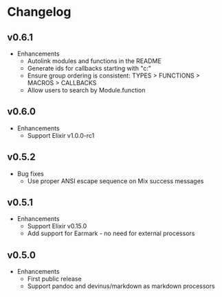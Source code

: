 # Changelog

## v0.6.1

* Enhancements
  * Autolink modules and functions in the README
  * Generate ids for callbacks starting with "c:"
  * Ensure group ordering is consistent: TYPES > FUNCTIONS > MACROS > CALLBACKS
  * Allow users to search by Module.function

## v0.6.0

* Enhancements
  * Support Elixir v1.0.0-rc1

## v0.5.2

* Bug fixes
  * Use proper ANSI escape sequence on Mix success messages

## v0.5.1

* Enhancements
  * Support Elixir v0.15.0
  * Add support for Earmark - no need for external processors

## v0.5.0

* Enhancements
  * First public release
  * Support pandoc and devinus/markdown as markdown processors
